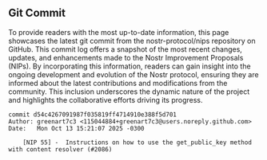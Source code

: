 ## Git Commit
To provide readers with the most up-to-date information, this page showcases the latest git commit from the nostr-protocol/nips repository on GitHub. This commit log offers a snapshot of the most recent changes, updates, and enhancements made to the Nostr Improvement Proposals (NIPs). By incorporating this information, readers can gain insight into the ongoing development and evolution of the Nostr protocol, ensuring they are informed about the latest contributions and modifications from the community. This inclusion underscores the dynamic nature of the project and highlights the collaborative efforts driving its progress.

```shell
commit d54c4267091987f035819ff4714910e388f5d701
Author: greenart7c3 <115044884+greenart7c3@users.noreply.github.com>
Date:   Mon Oct 13 15:21:07 2025 -0300

    [NIP 55] -  Instructions on how to use the get_public_key method with content resolver (#2086)
```
